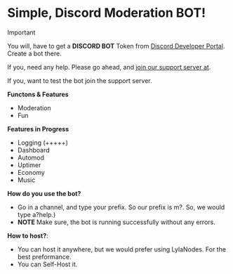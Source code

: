 # Simple, Discord Moderation BOT!

> [!IMPORTANT]
>
> You will, have to get a **DISCORD BOT** Token from [Discord Developer Portal](https://discord.dev). Create a bot there.
>
> If you, need any help. Please go ahead, and [join our support server at](https://discord.gg/lylanodes). 
>
> If you, want to test the bot join the support server.

**Functons & Features**
- Moderation
- Fun


**Features in Progress**
- Logging (+++++)
- Dashboard
- Automod
- Uptimer
- Economy
- Music

**How do you use the bot?**
- Go in a channel, and type your prefix. So our prefix is m?. So, we would type a?help.)
- **NOTE** Make sure, the bot is running successfully without any errors.

**How to host?**:
- You can host it anywhere, but we would prefer using LylaNodes. For the best preformance.
- You can Self-Host it.



